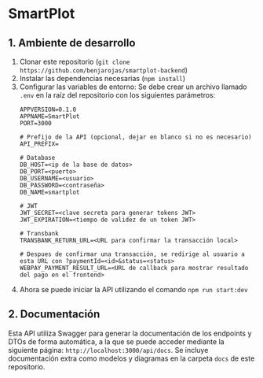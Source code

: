 # SmartPlot

## 1. Ambiente de desarrollo

1. Clonar este repositorio (`git clone https://github.com/benjarojas/smartplot-backend`)
2. Instalar las dependencias necesarias (`npm install`)
3. Configurar las variables de entorno:
   Se debe crear un archivo llamado `.env` en la raíz del repositorio con los siguientes parámetros:
    ```
    APPVERSION=0.1.0
    APPNAME=SmartPlot
    PORT=3000

    # Prefijo de la API (opcional, dejar en blanco si no es necesario)
    API_PREFIX=

    # Database
    DB_HOST=<ip de la base de datos>
    DB_PORT=<puerto>
    DB_USERNAME=<usuario>
    DB_PASSWORD=<contraseña>
    DB_NAME=smartplot

    # JWT
    JWT_SECRET=<clave secreta para generar tokens JWT>
    JWT_EXPIRATION=<tiempo de validez de un token JWT>

    # Transbank
    TRANSBANK_RETURN_URL=<URL para confirmar la transacción local>
    
    # Despues de confirmar una transacción, se redirige al usuario a esta URL con ?paymentId=<id>&status=<status>
    WEBPAY_PAYMENT_RESULT_URL=<URL de callback para mostrar resultado del pago en el frontend>
    ```
4. Ahora se puede iniciar la API utilizando el comando `npm run start:dev`

## 2. Documentación
Esta API utiliza Swagger para generar la documentación de los endpoints y DTOs de forma automática, a la que se puede acceder mediante la siguiente página: `http://localhost:3000/api/docs`. Se incluye documentación extra como modelos y diagramas en la carpeta `docs` de este repositorio.
